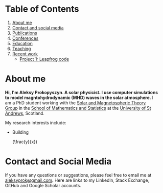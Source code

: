# Table of Contents
1. [About me](#about_me)
2. [Contact and social media](#contact)
3. [Publications](#publications)
4. [Conferences](#conferences)
5. [Education](#education)
6. [Teaching](#teaching)
7. [Recent work](#recent_work)
    * [Project 1: Leapfrog code](#project1)

# About me <a name="about_me"></a>

**Hi, I'm Aleksy Prokopyszyn. A solar physicist. I use computer simulations to model magntohydrodynamic (MHD) waves in the solar atmosphere.** I am a PhD student working with the [Solar and Magnetospheric Theory Group](http://www-solar.mcs.st-and.ac.uk/) in the [School of Mathematics and Statistics](https://www.st-andrews.ac.uk/mathematics-statistics/) at the [University of St Andrews](https://www.st-andrews.ac.uk/), Scotland. 

My research interests include:
* Building <p><span class="math inline">\(\frac{y}{x}\)</span></p>

# Contact and Social Media<a name="contact"></a>

If you have any questions or suggestions, please feel free to email me at <aleksyprok@gmail.com>.
Here are links to my LinkedIn, Stack Exchange, GitHub and Google Scholar accounts.
